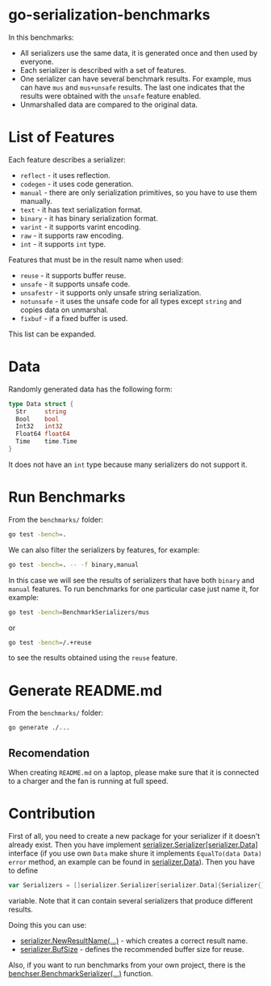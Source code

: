 # go-serialization-benchmarks
In this benchmarks:
- All serializers use the same data, it is generated once and then used by 
  everyone.
- Each serializer is described with a set of features.
- One serializer can have several benchmark results. For example, mus can have 
  `mus` and `mus+unsafe` results. The last one indicates that the results were 
  obtained with the `unsafe` feature enabled.
- Unmarshalled data are compared to the original data.

# List of Features
Each feature describes a serializer:
- `reflect` - it uses reflection.
- `codegen` - it uses code generation.
- `manual` - there are only serialization primitives, so you have to use them 
  manually.
- `text` - it has text serialization format.
- `binary` -  it has binary serialization format.
- `varint` - it supports varint encoding.
- `raw` - it supports raw encoding.
- `int` - it supports `int` type.

Features that must be in the result name when used:
- `reuse` -  it supports buffer reuse.
- `unsafe` - it supports unsafe code.
- `unsafestr` - it supports only unsafe string serialization.
- `notunsafe` - it uses the unsafe code for all types except `string` and copies
  data on unmarshal.
- `fixbuf` - if a fixed buffer is used.

This list can be expanded.

# Data
Randomly generated data has the following form:
```go
type Data struct {
  Str     string
  Bool    bool
  Int32   int32
  Float64 float64
  Time    time.Time
}
```
It does not have an `int` type because many serializers do not support it.

# Run Benchmarks
From the `benchmarks/` folder:
```bash
go test -bench=.
```
We can also filter the serializers by features, for example:
```bash
go test -bench=. -- -f binary,manual
```
In this case we will see the results of serializers that have both `binary`
and `manual` features.
To run benchmarks for one particular case just name it, for example:
```bash
go test -bench=BenchmarkSerializers/mus
```
or
```bash
go test -bench=/.+reuse
```
to see the results obtained using the `reuse` feature.

# Generate README.md
From the `benchmarks/` folder:
```bash
go generate ./...
```

## Recomendation
When creating `README.md` on a laptop, please make sure that it is connected to 
a charger and the fan is running at full speed.

# Contribution
First of all, you need to create a new package for your serializer if it doesn't
already exist. Then you have implement 
[serializer.Serializer\[serializer.Data\]](serializer/serializer.go) interface 
(if you use own `Data` make shure it implements `EqualTo(data Data) error` 
method, an example can be found in [serializer.Data](serializer/data.go)). Then 
you have to define
```go
var Serializers = []serializer.Serializer[serializer.Data]{Serializer{}}
```
variable. Note that it can contain several serializers that produce different 
results.

Doing this you can use:
- [serializer.NewResultName(...)](serializer/result_name.go) - which creates a 
  correct result name.
- [serializer.BufSize](serializer/serializer.go) - defines the recommended 
  buffer size for reuse.

Also, if you want to run benchmarks from your own project, there is the
[benchser.BenchmarkSerializer(...)](benchser/benchser.go) function.
